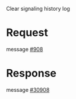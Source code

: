 Clear signaling history log

# Request
message [#908](../../proto/README.md#action_908)

# Response
message [#30908](../../proto/README.md#action_30908)


